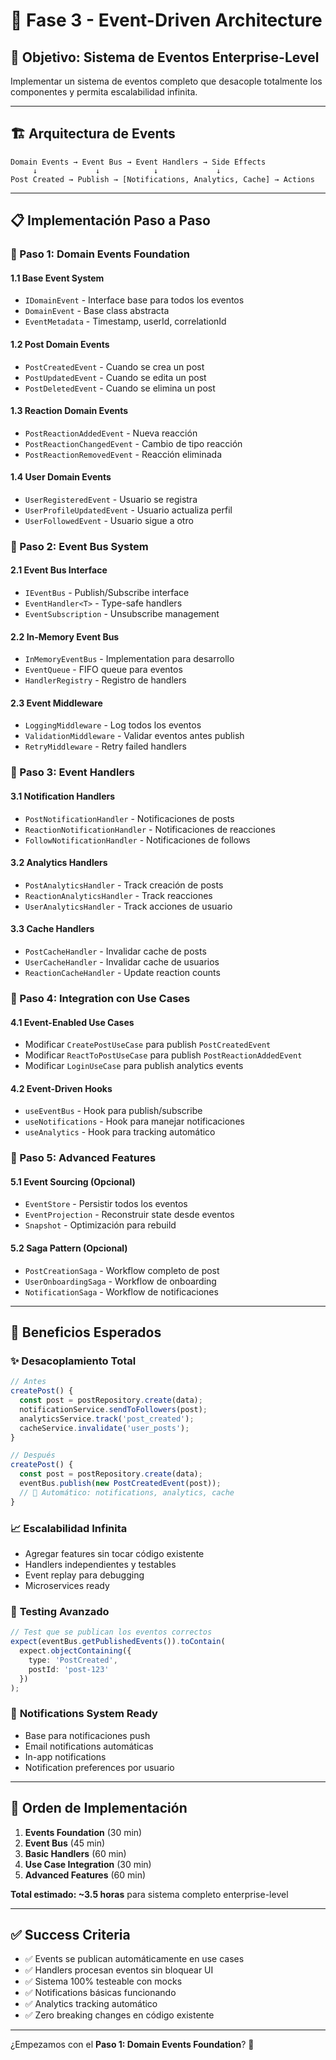 # 🎯 Fase 3 - Event-Driven Architecture

## 🎪 **Objetivo: Sistema de Eventos Enterprise-Level**

Implementar un sistema de eventos completo que desacople totalmente los componentes y permita escalabilidad infinita.

---

## 🏗️ **Arquitectura de Events**

```
Domain Events → Event Bus → Event Handlers → Side Effects
     ↓             ↓            ↓             ↓
Post Created → Publish → [Notifications, Analytics, Cache] → Actions
```

---

## 📋 **Implementación Paso a Paso**

### **🎯 Paso 1: Domain Events Foundation**

#### **1.1 Base Event System**
- `IDomainEvent` - Interface base para todos los eventos
- `DomainEvent` - Base class abstracta
- `EventMetadata` - Timestamp, userId, correlationId

#### **1.2 Post Domain Events**
- `PostCreatedEvent` - Cuando se crea un post
- `PostUpdatedEvent` - Cuando se edita un post
- `PostDeletedEvent` - Cuando se elimina un post

#### **1.3 Reaction Domain Events**
- `PostReactionAddedEvent` - Nueva reacción
- `PostReactionChangedEvent` - Cambio de tipo reacción
- `PostReactionRemovedEvent` - Reacción eliminada

#### **1.4 User Domain Events**
- `UserRegisteredEvent` - Usuario se registra
- `UserProfileUpdatedEvent` - Usuario actualiza perfil
- `UserFollowedEvent` - Usuario sigue a otro

### **🎯 Paso 2: Event Bus System**

#### **2.1 Event Bus Interface**
- `IEventBus` - Publish/Subscribe interface
- `EventHandler<T>` - Type-safe handlers
- `EventSubscription` - Unsubscribe management

#### **2.2 In-Memory Event Bus**
- `InMemoryEventBus` - Implementation para desarrollo
- `EventQueue` - FIFO queue para eventos
- `HandlerRegistry` - Registro de handlers

#### **2.3 Event Middleware**
- `LoggingMiddleware` - Log todos los eventos
- `ValidationMiddleware` - Validar eventos antes publish
- `RetryMiddleware` - Retry failed handlers

### **🎯 Paso 3: Event Handlers**

#### **3.1 Notification Handlers**
- `PostNotificationHandler` - Notificaciones de posts
- `ReactionNotificationHandler` - Notificaciones de reacciones
- `FollowNotificationHandler` - Notificaciones de follows

#### **3.2 Analytics Handlers**
- `PostAnalyticsHandler` - Track creación de posts
- `ReactionAnalyticsHandler` - Track reacciones
- `UserAnalyticsHandler` - Track acciones de usuario

#### **3.3 Cache Handlers**
- `PostCacheHandler` - Invalidar cache de posts
- `UserCacheHandler` - Invalidar cache de usuarios
- `ReactionCacheHandler` - Update reaction counts

### **🎯 Paso 4: Integration con Use Cases**

#### **4.1 Event-Enabled Use Cases**
- Modificar `CreatePostUseCase` para publish `PostCreatedEvent`
- Modificar `ReactToPostUseCase` para publish `PostReactionAddedEvent`
- Modificar `LoginUseCase` para publish analytics events

#### **4.2 Event-Driven Hooks**
- `useEventBus` - Hook para publish/subscribe
- `useNotifications` - Hook para manejar notificaciones
- `useAnalytics` - Hook para tracking automático

### **🎯 Paso 5: Advanced Features**

#### **5.1 Event Sourcing (Opcional)**
- `EventStore` - Persistir todos los eventos
- `EventProjection` - Reconstruir state desde eventos
- `Snapshot` - Optimización para rebuild

#### **5.2 Saga Pattern (Opcional)**
- `PostCreationSaga` - Workflow completo de post
- `UserOnboardingSaga` - Workflow de onboarding
- `NotificationSaga` - Workflow de notificaciones

---

## 🎯 **Beneficios Esperados**

### ✨ **Desacoplamiento Total**
```typescript
// Antes
createPost() {
  const post = postRepository.create(data);
  notificationService.sendToFollowers(post);
  analyticsService.track('post_created');
  cacheService.invalidate('user_posts');
}

// Después
createPost() {
  const post = postRepository.create(data);
  eventBus.publish(new PostCreatedEvent(post));
  // 🎉 Automático: notifications, analytics, cache
}
```

### 📈 **Escalabilidad Infinita**
- Agregar features sin tocar código existente
- Handlers independientes y testables
- Event replay para debugging
- Microservices ready

### 🧪 **Testing Avanzado**
```typescript
// Test que se publican los eventos correctos
expect(eventBus.getPublishedEvents()).toContain(
  expect.objectContaining({
    type: 'PostCreated',
    postId: 'post-123'
  })
);
```

### 🔔 **Notifications System Ready**
- Base para notificaciones push
- Email notifications automáticas
- In-app notifications
- Notification preferences por usuario

---

## 🚀 **Orden de Implementación**

1. **Events Foundation** (30 min)
2. **Event Bus** (45 min)  
3. **Basic Handlers** (60 min)
4. **Use Case Integration** (30 min)
5. **Advanced Features** (60 min)

**Total estimado: ~3.5 horas** para sistema completo enterprise-level

---

## ✅ **Success Criteria**

- ✅ Events se publican automáticamente en use cases
- ✅ Handlers procesan eventos sin bloquear UI
- ✅ Sistema 100% testeable con mocks
- ✅ Notifications básicas funcionando
- ✅ Analytics tracking automático
- ✅ Zero breaking changes en código existente

---

¿Empezamos con el **Paso 1: Domain Events Foundation**? 🎯